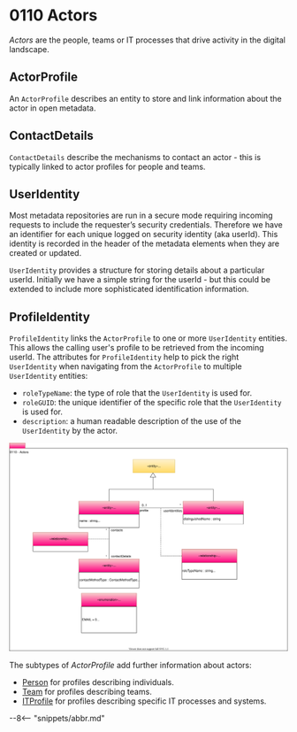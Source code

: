 <!-- SPDX-License-Identifier: CC-BY-4.0 -->
<!-- Copyright Contributors to the Egeria project. -->

# 0110 Actors

*Actors* are the people, teams or IT processes that drive activity in the digital landscape.  
 
## ActorProfile
 
An `ActorProfile` describes an entity to store and link information about the actor in open metadata.
 
## ContactDetails
 
`ContactDetails` describe the mechanisms to contact an actor - this is typically linked to actor profiles for people and teams.
 
## UserIdentity

Most metadata repositories are run in a secure mode requiring incoming requests to include the requester’s security credentials. Therefore we have an identifier for each unique logged on security identity (aka userId). This identity is recorded in the header of the metadata elements when they are created or updated. 

`UserIdentity` provides a structure for storing details about a particular userId. Initially we have a simple string for the userId - but this could be extended to include more sophisticated identification information.

## ProfileIdentity

`ProfileIdentity` links the `ActorProfile` to one or more `UserIdentity` entities.  This allows the calling user's profile to be retrieved from the incoming userId.  The attributes for `ProfileIdentity` help to pick the right `UserIdentity` when navigating from the `ActorProfile` to multiple `UserIdentity` entities:

- `roleTypeName`: the type of role that the `UserIdentity` is used for.
- `roleGUID`: the unique identifier of the specific role that the `UserIdentity` is used for.
- `description`: a human readable description of the use of the `UserIdentity` by the actor.

![UML](0110-Actors.svg "Collecting information about user identities and the people and systems behind them")


The subtypes of *ActorProfile* add further information about actors:

- [Person](/egeria-docs/types/1/0112-People) for profiles describing individuals.
- [Team](/egeria-docs/types/1/0115-Teams) for profiles describing teams.
- [ITProfile](/egeria-docs/types/1/0117-IT-Profiles) for profiles describing specific IT processes and systems.


--8<-- "snippets/abbr.md"
